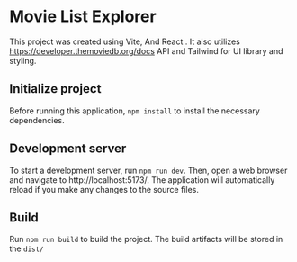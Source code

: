 # Movie List Explorer

This project was created using Vite, And React . It also utilizes https://developer.themoviedb.org/docs API and Tailwind for UI library and styling.

## Initialize project

Before running this application, `npm install` to install the necessary dependencies.

## Development server

To start a development server, run `npm run dev`. Then, open a web browser and navigate to http://localhost:5173/. The application will automatically reload if you make any changes to the source files.

## Build

Run `npm run build` to build the project. The build artifacts will be stored in the `dist/`
